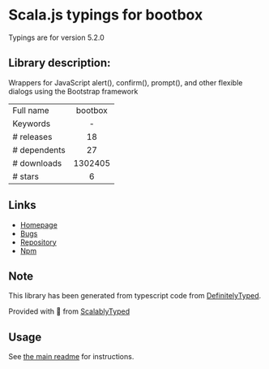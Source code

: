 
# Scala.js typings for bootbox

Typings are for version 5.2.0

## Library description:
Wrappers for JavaScript alert(), confirm(), prompt(), and other flexible dialogs using the Bootstrap framework

|                    |                 |
| ------------------ | :-------------: |
| Full name          | bootbox |
| Keywords           | - |
| # releases         | 18 |
| # dependents       | 27 |
| # downloads        | 1302405 |
| # stars            | 6 |

## Links
- [Homepage](https://github.com/makeusabrew/bootbox#readme)
- [Bugs](https://github.com/makeusabrew/bootbox/issues)
- [Repository](https://github.com/makeusabrew/bootbox)
- [Npm](https://www.npmjs.com/package/bootbox)
    


## Note
This library has been generated from typescript code from [DefinitelyTyped](https://definitelytyped.org).

Provided with :purple_heart: from [ScalablyTyped](https://github.com/oyvindberg/ScalablyTyped)

## Usage
See [the main readme](../../readme.md) for instructions.


